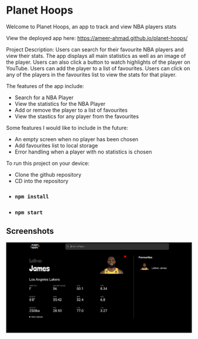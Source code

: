 # Planet Hoops

Welcome to Planet Hoops, an app to track and view NBA players stats

View the deployed app here: https://ameer-ahmad.github.io/planet-hoops/

Project Description: Users can search for their favourite NBA players and view their stats. The app displays all main statistics as well as an image of the player. Users can also click a button to watch highlights of the player on YouTube. Users can add the player to a list of favourites. Users can click on any of the players in the favourites list to view the stats for that player.

The features of the app include:
- Search for a NBA Player
- View the statistics for the NBA Player
- Add or remove the player to a list of favourites
- View the stastics for any player from the favourites

Some features I would like to include in the future:
- An empty screen when no player has been chosen
- Add favourites list to local storage
- Error handling when a player with no statistics is chosen

To run this project on your device:
- Clone the github repository
- CD into the repository
- ### `npm install`
- ### `npm start`

## Screenshots

![1](public/screenshot1.png)
